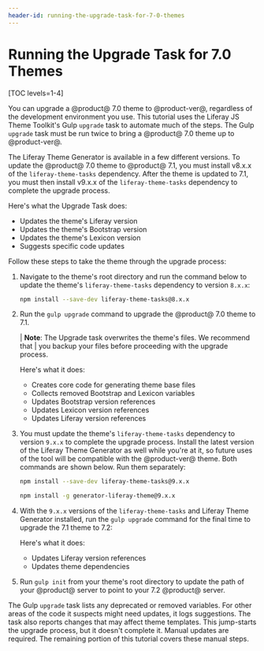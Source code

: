 ```yaml
---
header-id: running-the-upgrade-task-for-7-0-themes
---
```


# Running the Upgrade Task for 7.0 Themes

[TOC levels=1-4]

You can upgrade a @product@ 7.0 theme to @product-ver@, regardless of the 
development environment you use. This tutorial uses the Liferay JS Theme 
Toolkit's Gulp `upgrade` task to automate much of the steps. The Gulp `upgrade` 
task must be run twice to bring a @product@ 7.0 theme up to @product-ver@. 

The Liferay Theme Generator is available in a few different versions. To update 
the @product@ 7.0 theme to @product@ 7.1, you must install v8.x.x of the 
`liferay-theme-tasks` dependency. After the theme is updated to 7.1, you must 
then install v9.x.x of the `liferay-theme-tasks` dependency to complete the 
upgrade process. 

Here's what the Upgrade Task does:

- Updates the theme's Liferay version
- Updates the theme's Bootstrap version
- Updates the theme's Lexicon version
- Suggests specific code updates

Follow these steps to take the theme through the upgrade process:

1.  Navigate to the theme's root directory and run the command below to update 
    the theme's `liferay-theme-tasks` dependency to version `8.x.x`:
    
    ```bash
    npm install --save-dev liferay-theme-tasks@8.x.x
    ```

2.  Run the `gulp upgrade` command to upgrade the @product@ 7.0 theme to 7.1.

    | **Note**: The Upgrade task overwrites the theme's files. We recommend that 
    | you backup your files before proceeding with the upgrade process.

    Here's what it does:

    - Creates core code for generating theme base files
    - Collects removed Bootstrap and Lexicon variables
    - Updates Bootstrap version references
    - Updates Lexicon version references
    - Updates Liferay version references

3.  You must update the theme's `liferay-theme-tasks` dependency to version 
    `9.x.x` to complete the upgrade process. Install the latest version of the 
    Liferay Theme Generator as well while you're at it, so future uses of the 
    tool will be compatible with the @product-ver@ theme. Both commands are 
    shown below. Run them separately:
    
    ```bash
    npm install --save-dev liferay-theme-tasks@9.x.x

    npm install -g generator-liferay-theme@9.x.x
    ```

4.  With the `9.x.x` versions of the `liferay-theme-tasks` and Liferay Theme 
    Generator installed, run the `gulp upgrade` command for the final time to 
    upgrade the 7.1 theme to 7.2:

    Here's what it does:

    - Updates Liferay version references
    - Updates theme dependencies

5.  Run `gulp init` from your theme's root directory to update the path of your 
    @product@ server to point to your 7.2 @product@ server. 

The Gulp `upgrade` task lists any deprecated or removed variables. For other 
areas of the code it suspects might need updates, it logs suggestions. The task 
also reports changes that may affect theme templates. This jump-starts the 
upgrade process, but it doesn't complete it. Manual updates are required. The 
remaining portion of this tutorial covers these manual steps. 
